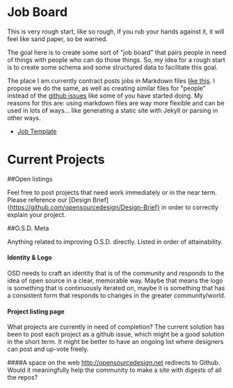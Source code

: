 Job Board
=========

This is very rough start, like so rough, if you rub your hands against it, it will feel like sand paper, so be warned.

The goal here is to create some sort of "job board" that pairs people in need of things with people who can do those things. So, my idea for a rough start is to create some schema and some structured data to facilitate this goal.

The place I am currently contract posts jobs in Markdown files [like this](https://github.com/ehealthafrica/jobs). I propose we do the same, as well as creating similar files for "people" instead of the [github issues](https://github.com/opensourcedesigners/job-board/issues/3) like some of you have started doing. My reasons for this are: using markdown files are way more flexible and can be used in lots of ways... like generating a static site with Jekyll or parsing in other ways.

* [Job Template](job-template.md)

# Current Projects

##Open listings

Feel free to post projects that need work immediately or in the near term. Please reference our [Design Brief]{https://github.com/opensourcedesign/Design-Brief} in order to correctly explain your project.

##O.S.D. Meta

Anything related to improving O.S.D. directly. Listed in order of attainability.

#### Identity & Logo
OSD  needs to craft an identity that is of the community and responds to the idea of open source in a clear, memorable way. Maybe that means the logo is something that is continuously iterated on, maybe it is something that has a consistent form that responds to changes in the greater community/world.

#### Project listing page
What projects are currently in need of completion? The current solution has been to post each project as a github issue, which might be a good solution in the short term. It might be better to have an ongoing list where designers can post and up-vote freely.

####A space on the web
http://opensourcedesign.net redirects to Github. Would it meaningfully help the community to make a site with digests of all the repos?
